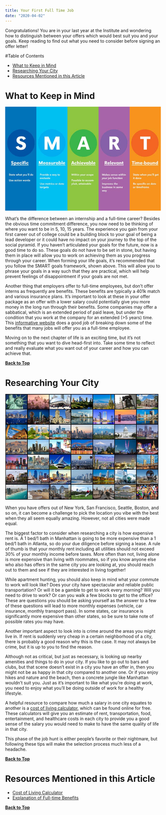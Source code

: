 ```yaml
---
title: Your First Full Time Job
date: "2020-04-02"
---
```


Congratulations! You are in your last year at the Institute and wondering how to distinguish between your offers which would best suit you and your goals. Keep reading to find out what you need to consider before signing an offer letter!

#<a name="table-of-content"></a>Table of Contents
* [What to Keep in Mind](#keep-in-mind)
* [Researching Your City](#research)
* [Resources Mentioned in this Article](#resources)

# <a name="keep-in-mind"></a>What to Keep in Mind

![Smart Goals](smart.png)

What’s the difference between an internship and a full-time career? Besides the obvious time commitment difference, you now need to be thinking of where you want to be in 5, 10, 15 years. The experience you gain from your first career out of college could be a building block to your goal of being a lead developer or it could have no impact on your journey to the top of the social pyramid. If you haven’t articulated your goals for the future, now is a good time to do so. These goals do not have to be set in stone, but having them in place will allow you to work on achieving them as you progress through your career. When forming your life goals, it’s recommended that you follow the SMART goals framework, shown above. This will allow you to phrase your goals in a way such that they are practical, which will help prevent feelings of disappointment if your goals are not met.

Another thing that employers offer to full-time employees, but don’t offer interns as frequently are benefits. These benefits are typically a 401k match and various insurance plans. It’s important to look at these in your offer package as an offer with a lower salary could potentially give you more money in the long run through their benefits. Some companies may offer a sabbatical, which is an extended period of paid leave, but under the condition that you work at the company for an extended (>5 years) time. This [informative website](https://www.goodcall.com/career/job-offer/) does a good job of breaking down some of the benefits that many jobs will offer you as a full-time employee.

Moving on to the next chapter of life is an exciting time, but it’s not something that you want to dive head-first into. Take some time to reflect and really evaluate what you want out of your career and how you can achieve that.

[**Back to Top**](#top)
# <a name="research"></a>Researching Your City
![City choices](cities.png)

When you have offers out of New York, San Francisco, Seattle, Boston, and so on, it can become a challenge to pick the location you vibe with the best when they all seem equally amazing. However, not all cities were made equal.

The biggest factor to consider when researching a city is how expensive rent is. A 1 bed/1 bath in Manhattan is going to be more expensive than a 1 bed/1 bath in Atlanta, so do your due diligence before signing a lease. A rule of thumb is that your monthly rent including all utilities should not exceed 30% of your monthly income before taxes. More often than not, living alone is more expensive than living with roommates, so if you know anyone else who also has offers in the same city you are looking at, you should reach out to them and see if they are interested in living together!

While apartment hunting, you should also keep in mind what your commute to work will look like? Does your city have spectacular and reliable public transportation? Or will it be a gamble to get to work every morning? Will you need to drive to work? Or can you walk a few blocks to get to the office? These are questions you should be asking yourself as the answer to a few of these questions will lead to more monthly expenses (vehicle, car insurance, monthly transport pass). In some states, car insurance is significantly more expensive than other states, so be sure to take note of possible rates you may have.

Another important aspect to look into is crime around the areas you might live in. If rent is suddenly very cheap in a certain neighborhood of a city, there is probably a good reason why this is the case. It may not always be crime, but it is up to you to find the reason.

Although not as critical, but just as necessary, is looking up nearby amenities and things to do in your city. If you like to go out to bars and clubs, but that scene doesn’t exist in a city you have an offer in, then you might not be as happy in that city compared to another one. Or if you enjoy hikes and nature and the beach, then a concrete jungle like Manhattan wouldn’t suit you. Just as it’s important to like what you’re doing at work, you need to enjoy what you’ll be doing outside of work for a healthy lifestyle.

A helpful resource to compare how much a salary in one city equates to another is a [cost of living calculator](https://www.nerdwallet.com/cost-of-living-calculator), which can be found online for free. These calculators will give you an estimate of rent, transportation, food, entertainment, and healthcare costs in each city to provide you a good sense of the salary you would need to make to have the same quality of life in that city.

This phase of the job hunt is either people’s favorite or their nightmare, but following these tips will make the selection process much less of a headache.

[**Back to Top**](#top)
# <a name="resources"></a>Resources Mentioned in this Article
* [Cost of Living Calculator](https://www.nerdwallet.com/cost-of-living-calculator)
* [Explanation of Full-time Benefits](https://www.goodcall.com/career/job-offer/)

[**Back to Top**](#top)
